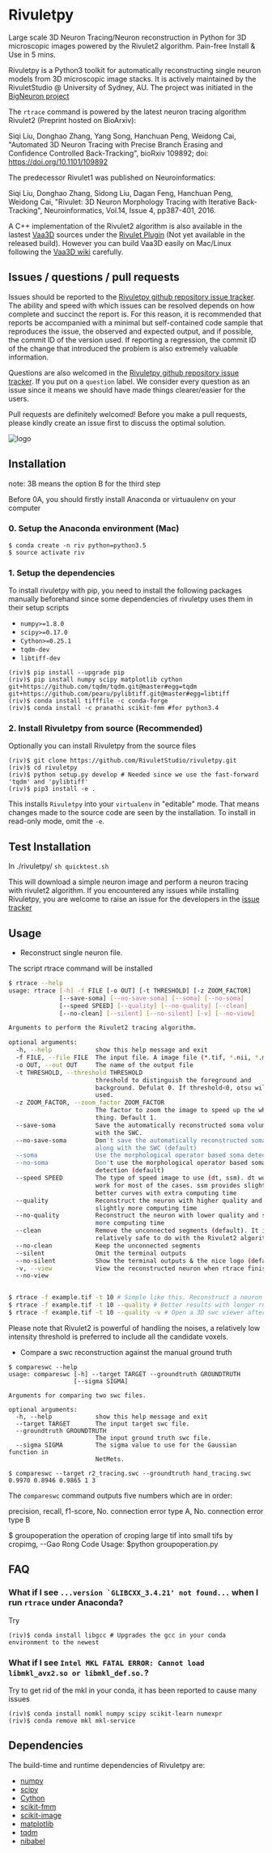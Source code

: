<!--
 Copyright (c) 2016, RivuletStudio, The University of Sydney, AU
 All rights reserved.

 This file is part of Rivuletpy <https://github.com/RivuletStudio/rivuletpy>

 Redistribution and use in source and binary forms, with or without
 modification, are permitted provided that the following conditions are met:

     1. Redistributions of source code must retain the above copyright
        notice, this list of conditions and the following disclaimer.
     2. Redistributions in binary form must reproduce the above copyright
        notice, this list of conditions and the following disclaimer in the
        documentation and/or other materials provided with the distribution.
     3. Neither the name of the copyright holder nor the names of
        its contributors may be used to endorse or promote products
        derived from this software without specific prior written permission.

 THIS SOFTWARE IS PROVIDED BY THE COPYRIGHT HOLDERS AND CONTRIBUTORS "AS IS" AND
 ANY EXPRESS OR IMPLIED WARRANTIES, INCLUDING, BUT NOT LIMITED TO, THE IMPLIED
 WARRANTIES OF MERCHANTABILITY AND FITNESS FOR A PARTICULAR PURPOSE ARE
 DISCLAIMED. IN NO EVENT SHALL THE COPYRIGHT HOLDER OR CONTRIBUTORS BE LIABLE FOR ANY
 DIRECT, INDIRECT, INCIDENTAL, SPECIAL, EXEMPLARY, OR CONSEQUENTIAL DAMAGES
 (INCLUDING, BUT NOT LIMITED TO, PROCUREMENT OF SUBSTITUTE GOODS OR SERVICES;
 LOSS OF USE, DATA, OR PROFITS; OR BUSINESS INTERRUPTION) HOWEVER CAUSED AND
 ON ANY THEORY OF LIABILITY, WHETHER IN CONTRACT, STRICT LIABILITY, OR TORT
 (INCLUDING NEGLIGENCE OR OTHERWISE) ARISING IN ANY WAY OUT OF THE USE OF THIS
 SOFTWARE, EVEN IF ADVISED OF THE POSSIBILITY OF SUCH DAMAGE.
 -->

# Rivuletpy

Large scale 3D Neuron Tracing/Neuron reconstruction in Python for 3D microscopic images powered by the Rivulet2 algorithm. Pain-free Install & Use in 5 mins.

Rivuletpy is a Python3 toolkit for automatically reconstructing single neuron models from 3D microscopic image stacks. It is actively maintained by the RivuletStudio @ University of Sydney, AU. The project was initiated in the [BigNeuron project](https://alleninstitute.org/bigneuron/about/)

The `rtrace` command is powered by the latest neuron tracing algorithm Rivulet2 (Preprint hosted on BioArxiv):

Siqi Liu, Donghao Zhang, Yang Song, Hanchuan Peng, Weidong Cai, "Automated 3D Neuron Tracing with Precise Branch Erasing and Confidence Controlled Back-Tracking", bioRxiv 109892; doi: https://doi.org/10.1101/109892

The predecessor Rivulet1 was published on Neuroinformatics:

Siqi Liu, Donghao Zhang, Sidong Liu, Dagan Feng, Hanchuan Peng, Weidong Cai, 
"Rivulet: 3D Neuron Morphology Tracing with Iterative Back-Tracking", 
Neuroinformatics, Vol.14, Issue 4, pp387-401, 2016.

A C++ implementation of the Rivulet2 algorithm is also available in the lastest [Vaa3D](https://github.com/Vaa3D) sources under the [Rivulet Plugin](https://github.com/Vaa3D/vaa3d_tools/tree/master/released_plugins/v3d_plugins/bigneuron_siqi_rivuletv3d) (Not yet available in the released build). However you can build Vaa3D easily on Mac/Linux following the [Vaa3D wiki](https://github.com/Vaa3D/Vaa3D_Wiki/wiki/Build-Vaa3D-on-Linux) carefully.

## Issues / questions / pull requests

Issues should be reported to the
[Rivuletpy github repository issue tracker](https://github.com/RivuletStudio/rivuletpy/issues).
The ability and speed with which issues can be resolved depends on how complete and
succinct the report is. For this reason, it is recommended that reports be accompanied
with a minimal but self-contained code sample that reproduces the issue, the observed and
expected output, and if possible, the commit ID of the version used. If reporting a
regression, the commit ID of the change that introduced the problem is also extremely valuable
information.

Questions are also welcomed in the [Rivuletpy github repository issue tracker](https://github.com/RivuletStudio/rivuletpy/issues).
If you put on a `question` label. We consider every question as an issue since it means we should have made things clearer/easier for the users.

Pull requests are definitely welcomed! Before you make a pull requests, please kindly create an issue first to discuss the optimal solution.

![logo](https://github.com/lsqshr/Rivulet-Neuron-Tracing-Toolbox/blob/master/Rivulet_resources/Rivulet-Logo2.png)

## Installation
note: 3B means the option B for the third step

Before 0A, you should firstly install Anaconda or virtuaulenv on your computer
### 0. Setup the Anaconda environment (Mac)
```
$ conda create -n riv python=python3.5
$ source activate riv
```

### 1. Setup the dependencies
To install rivuletpy with pip, you need to install the following packages manually beforehand since some dependencies of rivuletpy uses them in their setup scripts
* `numpy>=1.8.0`
* `scipy>=0.17.0`
* `Cython>=0.25.1`
* `tqdm-dev`
* `libtiff-dev`

```
(riv)$ pip install --upgrade pip
(riv)$ pip install numpy scipy matplotlib cython git+https://github.com/tqdm/tqdm.git@master#egg=tqdm git+https://github.com/pearu/pylibtiff.git@master#egg=libtiff
(riv)$ conda install tifffile -c conda-forge
(riv)$ conda install -c pranathi scikit-fmm #for python3.4
```

### 2. Install Rivuletpy from source (Recommended)
Optionally you can install Rivuletpy from the source files

```
(riv)$ git clone https://github.com/RivuletStudio/rivuletpy.git
(riv)$ cd rivuletpy
(riv)$ python setup.py develop # Needed since we use the fast-forward 'tqdm' and 'pylibtiff'
(riv)$ pip3 install -e .
```

This installs `Rivuletpy` into your `virtualenv` in "editable" mode. That means changes
made to the source code are seen by the installation. To install in read-only mode, omit
the `-e`.



## Test Installation
In ./rivuletpy/
`sh quicktest.sh`

This will download a simple neuron image and perform a neuron tracing with rivulet2 algorithm. If you encountered any issues while installing Rivuletpy, you are welcome to raise an issue for the developers in the [issue tracker](https://github.com/RivuletStudio/rivuletpy/issues)

## Usage
- Reconstruct single neuron file.

The script rtrace command will be installed
```bash
$ rtrace --help
usage: rtrace [-h] -f FILE [-o OUT] [-t THRESHOLD] [-z ZOOM_FACTOR]
              [--save-soma] [--no-save-soma] [--soma] [--no-soma]
              [--speed SPEED] [--quality] [--no-quality] [--clean]
              [--no-clean] [--silent] [--no-silent] [-v] [--no-view]

Arguments to perform the Rivulet2 tracing algorithm.

optional arguments:
  -h, --help            show this help message and exit
  -f FILE, --file FILE  The input file. A image file (*.tif, *.nii, *.mat).
  -o OUT, --out OUT     The name of the output file
  -t THRESHOLD, --threshold THRESHOLD
                        threshold to distinguish the foreground and
                        background. Defulat 0. If threshold<0, otsu will be
                        used.
  -z ZOOM_FACTOR, --zoom_factor ZOOM_FACTOR
                        The factor to zoom the image to speed up the whole
                        thing. Default 1.
  --save-soma           Save the automatically reconstructed soma volume along
                        with the SWC.
  --no-save-soma        Don't save the automatically reconstructed soma volume
                        along with the SWC (default)
  --soma                Use the morphological operator based soma detection
  --no-soma             Don't use the morphological operator based soma
                        detection (default)
  --speed SPEED         The type of speed image to use (dt, ssm). dt would
                        work for most of the cases. ssm provides slightly
                        better curves with extra computing time
  --quality             Reconstruct the neuron with higher quality and
                        slightly more computing time
  --no-quality          Reconstruct the neuron with lower quality and slightly
                        more computing time
  --clean               Remove the unconnected segments (default). It is
                        relatively safe to do with the Rivulet2 algorithm
  --no-clean            Keep the unconnected segments
  --silent              Omit the terminal outputs
  --no-silent           Show the terminal outputs & the nice logo (default)
  -v, --view            View the reconstructed neuron when rtrace finishes
  --no-view


$ rtrace -f example.tif -t 10 # Simple like this. Reconstruct a neuron in example.tif with a background threshold of 10
$ rtrace -f example.tif -t 10 --quality # Better results with longer running time
$ rtrace -f example.tif -t 10 --quality -v # Open a 3D swc viewer after reconstruction 
```

Please note that Rivulet2 is powerful of handling the noises, a relatively low intensity threshold is preferred to include all the candidate voxels.

- Compare a swc reconstruction against the manual ground truth
```
$ compareswc --help
usage: compareswc [-h] --target TARGET --groundtruth GROUNDTRUTH
                  [--sigma SIGMA]

Arguments for comparing two swc files.

optional arguments:
  -h, --help            show this help message and exit
  --target TARGET       The input target swc file.
  --groundtruth GROUNDTRUTH
                        The input ground truth swc file.
  --sigma SIGMA         The sigma value to use for the Gaussian function in
                        NetMets.

$ compareswc --target r2_tracing.swc --groundtruth hand_tracing.swc
0.9970 0.8946 0.9865 1 3
```
The `compareswc` command outputs five numbers which are in order: 

precision, recall, f1-score, No. connection error type A, No. connection error type B

$ groupoperation the operation of croping large tif into small tifs by cropimg,
--Gao Rong Code Usage:
$python groupoperation.py

## FAQ
### What if I see ```...version `GLIBCXX_3.4.21' not found...``` when I run `rtrace` under Anaconda?
Try
```
(riv)$ conda install libgcc # Upgrades the gcc in your conda environment to the newest
```

### What if I see ```Intel MKL FATAL ERROR: Cannot load libmkl_avx2.so or libmkl_def.so.```?
Try to get rid of the mkl in your conda, it has been reported to cause many issues
```
(riv)$ conda install nomkl numpy scipy scikit-learn numexpr
(riv)$ conda remove mkl mkl-service
```

## Dependencies

The build-time and runtime dependencies of Rivuletpy are:

* [numpy](http://www.numpy.org/)
* [scipy](http://www.scipy.org/)
* [Cython](http://cython.org/)
* [scikit-fmm](https://github.com/scikit-fmm)
* [scikit-image](https://github.com/scikit-image)
* [matplotlib](http://www.matplotlib.org/)
* [tqdm](https://github.com/noamraph/tqdm)
* [nibabel](http://nipy.org/nibabel/)
